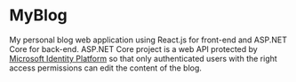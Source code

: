# MyBlog
My personal blog web application using React.js for front-end and ASP.NET Core for back-end. ASP.NET Core project is a web API protected by [Microsoft Identity Platform](https://docs.microsoft.com/en-us/azure/active-directory/develop/) so that only authenticated users with the right access permissions can edit the content of the blog. 
